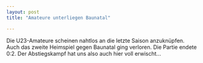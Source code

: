 ```yaml
---
layout: post
title: "Amateure unterliegen Baunatal"

---
```


Die U23-Amateure scheinen nahtlos an die letzte Saison anzuknüpfen. Auch das zweite Heimspiel gegen Baunatal ging verloren. Die Partie endete 0:2. Der Abstiegskampf hat uns also auch hier voll erwischt...


